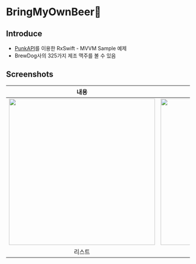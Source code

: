 # BringMyOwnBeer🍺

## Introduce
- [PunkAPI](https://punkapi.com)를 이용한 RxSwift - MVVM Sample 예제
- BrewDog사의 325가지 제조 맥주를 볼 수 있음 

## Screenshots
| 내용 | 스크린샷 |
|:---:|:---:|
| <img src = "https://github.com/fimuxd/BringMyOwnBeer-/blob/master/Simulator%20Screen%20Shot%20-%20iPhone%20Xʀ%20-%202019-06-14%20at%2010.51.13.png?raw=true" width = 400> | <img src = "https://github.com/fimuxd/BringMyOwnBeer-/blob/master/Simulator%20Screen%20Shot%20-%20iPhone%20Xʀ%20-%202019-06-14%20at%2016.37.11.png?raw=true" width = 400> |
| 리스트 | 검색 결과 |
